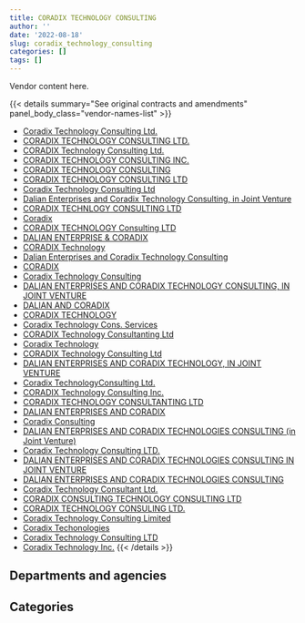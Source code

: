 ```yaml
---
title: CORADIX TECHNOLOGY CONSULTING
author: ''
date: '2022-08-18'
slug: coradix_technology_consulting
categories: []
tags: []
---
```


<script src="/rmarkdown-libs/htmlwidgets/htmlwidgets.js"></script>
<link href="/rmarkdown-libs/datatables-css/datatables-crosstalk.css" rel="stylesheet" />
<script src="/rmarkdown-libs/datatables-binding/datatables.js"></script>
<script src="/rmarkdown-libs/jquery/jquery-3.6.0.min.js"></script>
<link href="/rmarkdown-libs/dt-core-bootstrap/css/dataTables.bootstrap.min.css" rel="stylesheet" />
<link href="/rmarkdown-libs/dt-core-bootstrap/css/dataTables.bootstrap.extra.css" rel="stylesheet" />
<script src="/rmarkdown-libs/dt-core-bootstrap/js/jquery.dataTables.min.js"></script>
<script src="/rmarkdown-libs/dt-core-bootstrap/js/dataTables.bootstrap.min.js"></script>
<link href="/rmarkdown-libs/crosstalk/css/crosstalk.min.css" rel="stylesheet" />
<script src="/rmarkdown-libs/crosstalk/js/crosstalk.min.js"></script>
<script src="/rmarkdown-libs/htmlwidgets/htmlwidgets.js"></script>
<link href="/rmarkdown-libs/datatables-css/datatables-crosstalk.css" rel="stylesheet" />
<script src="/rmarkdown-libs/datatables-binding/datatables.js"></script>
<script src="/rmarkdown-libs/jquery/jquery-3.6.0.min.js"></script>
<link href="/rmarkdown-libs/dt-core-bootstrap/css/dataTables.bootstrap.min.css" rel="stylesheet" />
<link href="/rmarkdown-libs/dt-core-bootstrap/css/dataTables.bootstrap.extra.css" rel="stylesheet" />
<script src="/rmarkdown-libs/dt-core-bootstrap/js/jquery.dataTables.min.js"></script>
<script src="/rmarkdown-libs/dt-core-bootstrap/js/dataTables.bootstrap.min.js"></script>
<link href="/rmarkdown-libs/crosstalk/css/crosstalk.min.css" rel="stylesheet" />
<script src="/rmarkdown-libs/crosstalk/js/crosstalk.min.js"></script>

Vendor content here.

{{< details summary="See original contracts and amendments" panel_body_class="vendor-names-list" >}}
- [Coradix Technology Consulting Ltd.](https://search.open.canada.ca/en/ct/?sort=contract_value_f%20desc&page=1&search_text=%22Coradix%20Technology%20Consulting%20Ltd.%22)
- [CORADIX TECHNOLOGY CONSULTING LTD.](https://search.open.canada.ca/en/ct/?sort=contract_value_f%20desc&page=1&search_text=%22CORADIX%20TECHNOLOGY%20CONSULTING%20LTD.%22)
- [CORADIX Technology Consulting Ltd.](https://search.open.canada.ca/en/ct/?sort=contract_value_f%20desc&page=1&search_text=%22CORADIX%20Technology%20Consulting%20Ltd.%22)
- [CORADIX TECHNOLOGY CONSULTING INC.](https://search.open.canada.ca/en/ct/?sort=contract_value_f%20desc&page=1&search_text=%22CORADIX%20TECHNOLOGY%20CONSULTING%20INC.%22)
- [CORADIX TECHNOLOGY CONSULTING](https://search.open.canada.ca/en/ct/?sort=contract_value_f%20desc&page=1&search_text=%22CORADIX%20TECHNOLOGY%20CONSULTING%22)
- [CORADIX TECHNOLOGY CONSULTING LTD](https://search.open.canada.ca/en/ct/?sort=contract_value_f%20desc&page=1&search_text=%22CORADIX%20TECHNOLOGY%20CONSULTING%20LTD%22)
- [Coradix Technology Consulting Ltd](https://search.open.canada.ca/en/ct/?sort=contract_value_f%20desc&page=1&search_text=%22Coradix%20Technology%20Consulting%20Ltd%22)
- [Dalian Enterprises and Coradix Technology Consulting, in Joint Venture](https://search.open.canada.ca/en/ct/?sort=contract_value_f%20desc&page=1&search_text=%22Dalian%20Enterprises%20and%20Coradix%20Technology%20Consulting%2c%20in%20Joint%20Venture%22)
- [CORADIX TECHNLOGY CONSULTING LTD](https://search.open.canada.ca/en/ct/?sort=contract_value_f%20desc&page=1&search_text=%22CORADIX%20TECHNLOGY%20CONSULTING%20LTD%22)
- [Coradix](https://search.open.canada.ca/en/ct/?sort=contract_value_f%20desc&page=1&search_text=%22Coradix%22)
- [CORADIX TECHNOLOGY Consulting LTD](https://search.open.canada.ca/en/ct/?sort=contract_value_f%20desc&page=1&search_text=%22CORADIX%20TECHNOLOGY%20%20Consulting%20LTD%22)
- [DALIAN ENTERPRISE & CORADIX](https://search.open.canada.ca/en/ct/?sort=contract_value_f%20desc&page=1&search_text=%22DALIAN%20ENTERPRISE%20%26%20CORADIX%22)
- [CORADIX Technology](https://search.open.canada.ca/en/ct/?sort=contract_value_f%20desc&page=1&search_text=%22CORADIX%20Technology%22)
- [Dalian Enterprises and Coradix Technology Consulting](https://search.open.canada.ca/en/ct/?sort=contract_value_f%20desc&page=1&search_text=%22Dalian%20Enterprises%20and%20Coradix%20Technology%20Consulting%22)
- [CORADIX](https://search.open.canada.ca/en/ct/?sort=contract_value_f%20desc&page=1&search_text=%22CORADIX%22)
- [Coradix Technology Consulting](https://search.open.canada.ca/en/ct/?sort=contract_value_f%20desc&page=1&search_text=%22Coradix%20Technology%20Consulting%22)
- [DALIAN ENTERPRISES AND CORADIX TECHNOLOGY CONSULTING, IN JOINT VENTURE](https://search.open.canada.ca/en/ct/?sort=contract_value_f%20desc&page=1&search_text=%22DALIAN%20ENTERPRISES%20AND%20CORADIX%20TECHNOLOGY%20CONSULTING%2c%20IN%20JOINT%20VENTURE%22)
- [DALIAN AND CORADIX](https://search.open.canada.ca/en/ct/?sort=contract_value_f%20desc&page=1&search_text=%22DALIAN%20AND%20CORADIX%22)
- [CORADIX TECHNOLOGY](https://search.open.canada.ca/en/ct/?sort=contract_value_f%20desc&page=1&search_text=%22CORADIX%20TECHNOLOGY%22)
- [Coradix Technology Cons. Services](https://search.open.canada.ca/en/ct/?sort=contract_value_f%20desc&page=1&search_text=%22Coradix%20Technology%20Cons.%20Services%22)
- [CORADIX Technology Consultanting Ltd](https://search.open.canada.ca/en/ct/?sort=contract_value_f%20desc&page=1&search_text=%22CORADIX%20Technology%20Consultanting%20Ltd%22)
- [Coradix Technology](https://search.open.canada.ca/en/ct/?sort=contract_value_f%20desc&page=1&search_text=%22Coradix%20Technology%22)
- [CORADIX Technology Consulting Ltd](https://search.open.canada.ca/en/ct/?sort=contract_value_f%20desc&page=1&search_text=%22CORADIX%20Technology%20Consulting%20Ltd%22)
- [DALIAN ENTERPRISES AND CORADIX TECHNOLOGY, IN JOINT VENTURE](https://search.open.canada.ca/en/ct/?sort=contract_value_f%20desc&page=1&search_text=%22DALIAN%20ENTERPRISES%20AND%20CORADIX%20TECHNOLOGY%2c%20IN%20JOINT%20VENTURE%22)
- [Coradix TechnologyConsulting Ltd.](https://search.open.canada.ca/en/ct/?sort=contract_value_f%20desc&page=1&search_text=%22Coradix%20TechnologyConsulting%20Ltd.%22)
- [CORADIX Technology Consulting Inc.](https://search.open.canada.ca/en/ct/?sort=contract_value_f%20desc&page=1&search_text=%22CORADIX%20Technology%20Consulting%20Inc.%22)
- [CORADIX TECHNOLOGY CONSULTANTING LTD](https://search.open.canada.ca/en/ct/?sort=contract_value_f%20desc&page=1&search_text=%22CORADIX%20TECHNOLOGY%20CONSULTANTING%20LTD%22)
- [DALIAN ENTERPRISES AND CORADIX](https://search.open.canada.ca/en/ct/?sort=contract_value_f%20desc&page=1&search_text=%22DALIAN%20ENTERPRISES%20AND%20CORADIX%22)
- [Coradix Consulting](https://search.open.canada.ca/en/ct/?sort=contract_value_f%20desc&page=1&search_text=%22Coradix%20Consulting%22)
- [DALIAN ENTERPRISES AND CORADIX TECHNOLOGIES CONSULTING (in Joint Venture)](https://search.open.canada.ca/en/ct/?sort=contract_value_f%20desc&page=1&search_text=%22DALIAN%20ENTERPRISES%20AND%20CORADIX%20TECHNOLOGIES%20CONSULTING%20%28in%20Joint%20Venture%29%22)
- [Coradix Technology Consulting LTD.](https://search.open.canada.ca/en/ct/?sort=contract_value_f%20desc&page=1&search_text=%22Coradix%20Technology%20Consulting%20LTD.%22)
- [DALIAN ENTERPRISES AND CORADIX TECHNOLOGIES CONSULTING IN JOINT VENTURE](https://search.open.canada.ca/en/ct/?sort=contract_value_f%20desc&page=1&search_text=%22DALIAN%20ENTERPRISES%20AND%20CORADIX%20TECHNOLOGIES%20CONSULTING%20IN%20JOINT%20VENTURE%22)
- [DALIAN ENTERPRISES AND CORADIX TECHNOLOGIES CONSULTING](https://search.open.canada.ca/en/ct/?sort=contract_value_f%20desc&page=1&search_text=%22DALIAN%20ENTERPRISES%20AND%20CORADIX%20TECHNOLOGIES%20CONSULTING%22)
- [Coradix Technology Consultant Ltd.](https://search.open.canada.ca/en/ct/?sort=contract_value_f%20desc&page=1&search_text=%22Coradix%20Technology%20Consultant%20Ltd.%22)
- [CORADIX CONSULTING TECHNOLOGY CONSULTING LTD](https://search.open.canada.ca/en/ct/?sort=contract_value_f%20desc&page=1&search_text=%22CORADIX%20CONSULTING%20TECHNOLOGY%20CONSULTING%20LTD%22)
- [CORADIX TECHNOLOGY CONSULING LTD.](https://search.open.canada.ca/en/ct/?sort=contract_value_f%20desc&page=1&search_text=%22CORADIX%20TECHNOLOGY%20CONSULING%20LTD.%22)
- [Coradix Technology Consulting Limited](https://search.open.canada.ca/en/ct/?sort=contract_value_f%20desc&page=1&search_text=%22Coradix%20Technology%20Consulting%20Limited%22)
- [Coradix Techonologies](https://search.open.canada.ca/en/ct/?sort=contract_value_f%20desc&page=1&search_text=%22Coradix%20Techonologies%22)
- [Coradix Technology Consulting LTD](https://search.open.canada.ca/en/ct/?sort=contract_value_f%20desc&page=1&search_text=%22Coradix%20Technology%20Consulting%20LTD%22)
- [Coradix Technology Inc.](https://search.open.canada.ca/en/ct/?sort=contract_value_f%20desc&page=1&search_text=%22Coradix%20Technology%20Inc.%22)
{{< /details >}}

## Departments and agencies

<div id="htmlwidget-1" style="width:100%;height:auto;" class="datatables html-widget"></div>
<script type="application/json" data-for="htmlwidget-1">{"x":{"style":"bootstrap","filter":"none","vertical":false,"data":[["<a href=\"/departments/aafc-aac/\">Agriculture and Agri-Food Canada<\/a>","<a href=\"/departments/aandc-aadnc/\">Crown-Indigenous Relations and Northern Affairs Canada<\/a>","<a href=\"/departments/cbsa-asfc/\">Canada Border Services Agency<\/a>","<a href=\"/departments/cic/\">Immigration, Refugees and Citizenship Canada<\/a>","<a href=\"/departments/dfatd-maecd/\">Global Affairs Canada<\/a>","<a href=\"/departments/dnd-mdn/\">National Defence<\/a>","<a href=\"/departments/ec/\">Environment and Climate Change Canada<\/a>","<a href=\"/departments/elections/\">Elections Canada<\/a>","<a href=\"/departments/esdc-edsc/\">Employment and Social Development Canada<\/a>","<a href=\"/departments/fcac-acfc/\">Financial Consumer Agency of Canada<\/a>","<a href=\"/departments/fintrac-canafe/\">Financial Transactions and Reports Analysis Centre of Canada<\/a>","<a href=\"/departments/fja-cmf/\">Office of the Commissioner for Federal Judicial Affairs Canada<\/a>","<a href=\"/departments/hc-sc/\">Health Canada<\/a>","<a href=\"/departments/ic/\">Innovation, Science and Economic Development Canada<\/a>","<a href=\"/departments/infc/\">Infrastructure Canada<\/a>","<a href=\"/departments/irb-cisr/\">Immigration and Refugee Board of Canada<\/a>","<a href=\"/departments/isc-sac/\">Indigenous Services Canada<\/a>","<a href=\"/departments/jus/\">Department of Justice Canada<\/a>","<a href=\"/departments/lac-bac/\">Library and Archives Canada<\/a>","<a href=\"/departments/nrc-cnrc/\">National Research Council Canada<\/a>","<a href=\"/departments/nrcan-rncan/\">Natural Resources Canada<\/a>","<a href=\"/departments/nserc-crsng/\">Natural Sciences and Engineering Research Council of Canada<\/a>","<a href=\"/departments/oic-ci/\">Office of the Information Commissioner of Canada<\/a>","<a href=\"/departments/pco-bcp/\">Privy Council Office<\/a>","<a href=\"/departments/pwgsc-tpsgc/\">Public Services and Procurement Canada<\/a>","<a href=\"/departments/rcmp-grc/\">Royal Canadian Mounted Police<\/a>","<a href=\"/departments/ssc-spc/\">Shared Services Canada<\/a>","<a href=\"/departments/statcan/\">Statistics Canada<\/a>","<a href=\"/departments/tbs-sct/\">Treasury Board of Canada Secretariat<\/a>","<a href=\"/departments/tc/\">Transport Canada<\/a>"],[964642.9,679962.45,230960.73,3011076.45,1885365.69,9602956.07,null,3025965.57,666761.78,283122.75,null,581213.18,1192498.18,2564215.79,1948642.97,null,241793.02,null,null,70625,null,24747,19998.76,null,null,1983428.2,563970.12,710848.28,23306.25,483926.14],[712263.05,747283.57,230960.73,3093702.48,2499642.21,9420806.96,null,1515528.45,675131.96,292763.07,62150,null,1192498.18,2377008.92,2371739.94,null,298464.2,9172.39,null,null,22600,null,14103.21,null,null,2283945.51,1060586.38,null,10311.25,99750.96],[null,729733.93,231593.5,2980113.78,2831369.71,10703430.6,15146.47,2389032.18,701855.64,90470.63,null,null,1195765.3,1931064.33,2365705.81,103818.75,211893.97,43598.61,null,null,3688690.29,21495.7,43376.27,23255.4,null,2113271.45,510815.82,null,null,114538.68],[null,191555.12,230960.73,3789684.18,5695418.65,8974691.17,1022067.49,4104451.05,1313678.69,null,317982,null,1232048.18,1917715.95,2359242.14,null,39321.45,null,37509.2,null,311309.71,17253.13,43257.76,42191.94,27552.54,1445318.18,209188.54,null,null,581045.15]],"container":"<table class=\"table table-striped table-hover row-border order-column display\">\n  <thead>\n    <tr>\n      <th>Department<\/th>\n      <th>2017-2018<\/th>\n      <th>2018-2019<\/th>\n      <th>2019-2020<\/th>\n      <th>2020-2021<\/th>\n    <\/tr>\n  <\/thead>\n<\/table>","options":{"order":[[4,"desc"]],"pageLength":10,"autoWidth":true,"columnDefs":[{"targets":1,"render":"function(data, type, row, meta) {\n    return type !== 'display' ? data : DTWidget.formatCurrency(data, \"$\", 2, 3, \",\", \".\", true, null);\n  }"},{"targets":2,"render":"function(data, type, row, meta) {\n    return type !== 'display' ? data : DTWidget.formatCurrency(data, \"$\", 2, 3, \",\", \".\", true, null);\n  }"},{"targets":3,"render":"function(data, type, row, meta) {\n    return type !== 'display' ? data : DTWidget.formatCurrency(data, \"$\", 2, 3, \",\", \".\", true, null);\n  }"},{"targets":4,"render":"function(data, type, row, meta) {\n    return type !== 'display' ? data : DTWidget.formatCurrency(data, \"$\", 2, 3, \",\", \".\", true, null);\n  }"},{"width":"16%","targets":[1,2,3,4]},{"className":"dt-right","targets":[1,2,3,4]}],"orderClasses":false}},"evals":["options.columnDefs.0.render","options.columnDefs.1.render","options.columnDefs.2.render","options.columnDefs.3.render"],"jsHooks":[]}</script>

## Categories

<div id="htmlwidget-2" style="width:100%;height:auto;" class="datatables html-widget"></div>
<script type="application/json" data-for="htmlwidget-2">{"x":{"style":"bootstrap","filter":"none","vertical":false,"data":[["<a href=\"/categories/11_defence/\">Defence<\/a>","<a href=\"/categories/2_professional_services/\">Professional services<\/a>","<a href=\"/categories/3_information_technology/\">Information technology<\/a>","<a href=\"/categories/8_security_and_protection/\">Security and protection<\/a>"],[1693114.78,9084291.99,19982620.52,null],[3563144,6997864.04,18416907.58,12497.8],[5717635.2,5240791.18,22081610.45,null],[3748929.8,5874153.84,24280359.32,null]],"container":"<table class=\"table table-striped table-hover row-border order-column display\">\n  <thead>\n    <tr>\n      <th>Category<\/th>\n      <th>2017-2018<\/th>\n      <th>2018-2019<\/th>\n      <th>2019-2020<\/th>\n      <th>2020-2021<\/th>\n    <\/tr>\n  <\/thead>\n<\/table>","options":{"order":[[4,"desc"]],"dom":"t","pageLength":30,"autoWidth":true,"columnDefs":[{"targets":1,"render":"function(data, type, row, meta) {\n    return type !== 'display' ? data : DTWidget.formatCurrency(data, \"$\", 2, 3, \",\", \".\", true, null);\n  }"},{"targets":2,"render":"function(data, type, row, meta) {\n    return type !== 'display' ? data : DTWidget.formatCurrency(data, \"$\", 2, 3, \",\", \".\", true, null);\n  }"},{"targets":3,"render":"function(data, type, row, meta) {\n    return type !== 'display' ? data : DTWidget.formatCurrency(data, \"$\", 2, 3, \",\", \".\", true, null);\n  }"},{"targets":4,"render":"function(data, type, row, meta) {\n    return type !== 'display' ? data : DTWidget.formatCurrency(data, \"$\", 2, 3, \",\", \".\", true, null);\n  }"},{"width":"16%","targets":[1,2,3,4]},{"className":"dt-right","targets":[1,2,3,4]}],"orderClasses":false,"lengthMenu":[10,25,30,50,100]}},"evals":["options.columnDefs.0.render","options.columnDefs.1.render","options.columnDefs.2.render","options.columnDefs.3.render"],"jsHooks":[]}</script>
